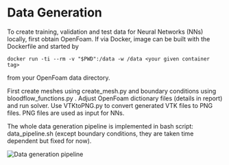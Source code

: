 # Data Generation

To create training, validation and test data for Neural Networks (NNs) locally, first obtain OpenFoam. If via Docker, image can be built with the Dockerfile and started by 

```docker run -ti --rm -v "$PWD":/data -w /data <your given container tag>```

from your OpenFoam data directory.

First create meshes using create_mesh.py and boundary conditions using bloodflow_functions.py . Adjust OpenFoam dictionary files (details in report) and run solver. Use VTKtoPNG.py to convert generated VTK files to PNG files. PNG files are used as input for NNs. 

The whole data generation pipeline is implemented in bash script: data_pipeline.sh (except boundary conditions, they are taken time dependent but fixed for now). 

![Data generation pipeline](../../Report/images/data_pipeline.png)